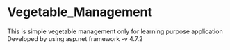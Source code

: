 # Vegetable_Management
This is simple vegetable management only for learning purpose
application Developed by using asp.net framework -v 4.7.2
